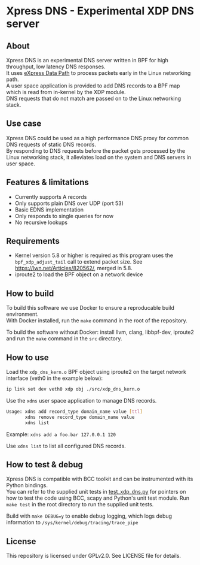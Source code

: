 # Xpress DNS - Experimental XDP DNS server

## About
Xpress DNS is an experimental DNS server written in BPF for high throughput, low latency DNS responses.  
It uses [eXpress Data Path](https://en.wikipedia.org/wiki/Express_Data_Path) to process packets early in the Linux networking path.  
A user space application is provided to add DNS records to a BPF map which is read from in-kernel by the XDP module.  
DNS requests that do not match are passed on to the Linux networking stack. 

## Use case
Xpress DNS could be used as a high performance DNS proxy for common DNS requests of static DNS records.  
By responding to DNS requests before the packet gets processed by the Linux networking stack, it alleviates load on the system and DNS servers in user space.

## Features & limitations
* Currently supports A records
* Only supports plain DNS over UDP (port 53)
* Basic EDNS implementation
* Only responds to single queries for now
* No recursive lookups

## Requirements
* Kernel version 5.8 or higher is required as this program uses the `bpf_xdp_adjust_tail` call to extend packet size. See https://lwn.net/Articles/820562/, merged in 5.8.
* iproute2 to load the BPF object on a network device

## How to build
To build this software we use Docker to ensure a reproducable build environment.  
With Docker installed, run the `make` command in the root of the repository.  

To build the software without Docker: install llvm, clang, libbpf-dev, iproute2 and run the `make` command in the `src` directory.

## How to use
Load the `xdp_dns_kern.o` BPF object using iproute2 on the target network interface (veth0 in the example below):
```bash
ip link set dev veth0 xdp obj ./src/xdp_dns_kern.o
```

Use the `xdns` user space application to manage DNS records.
```bash
Usage: xdns add record_type domain_name value [ttl]
       xdns remove record_type domain_name value
       xdns list
```
Example: ```xdns add a foo.bar 127.0.0.1 120```

Use `xdns list` to list all configured DNS records.

## How to test & debug
Xpress DNS is compatible with BCC toolkit and can be instrumented with its Python bindings.  
You can refer to the supplied unit tests in [test_xdp_dns.py](src/test/test_xdp_dns.py) for pointers on how to test the code using BCC, scapy and Python's unit test module.
Run `make test` in the root directory to run the supplied unit tests.

Build with `make DEBUG=y` to enable debug logging, which logs debug information to `/sys/kernel/debug/tracing/trace_pipe`

## License
This repository is licensed under GPLv2.0. 
See LICENSE file for details.
